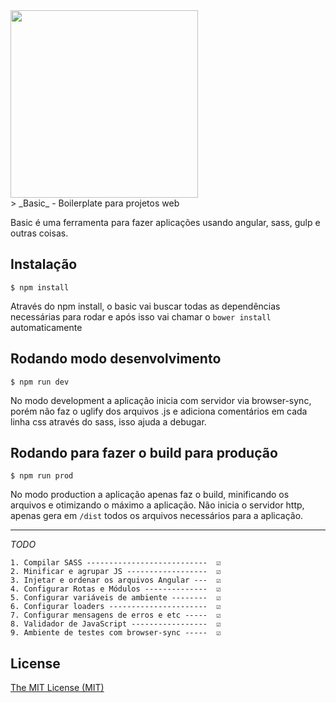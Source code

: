 <img src="http://logo.basic.surge.sh/basic.png" width="300px">

<br>
> _Basic_ - Boilerplate para projetos web

Basic é uma ferramenta para fazer aplicações usando angular, sass, gulp e outras coisas.


## Instalação

```shell
$ npm install
```
Através do npm install, o basic vai buscar todas as dependências necessárias para rodar e após isso vai chamar o `bower install` automaticamente

## Rodando modo desenvolvimento
```shell
$ npm run dev
```
No modo development a aplicação inicia com servidor via browser-sync, porém não faz o uglify dos arquivos .js e adiciona comentários em cada linha css através do sass, isso ajuda a debugar.


## Rodando para fazer o build para produção
```shell
$ npm run prod
```
No modo production a aplicação apenas faz o build, minificando os arquivos e otimizando o máximo a aplicação. Não inicia o servidor http, apenas gera em `/dist` todos os arquivos necessários para a aplicação.


___
*TODO*

	1. Compilar SASS ---------------------------  ☑ 
	2. Minificar e agrupar JS ------------------  ☑
	3. Injetar e ordenar os arquivos Angular ---  ☑
	4. Configurar Rotas e Módulos --------------  ☑
	5. Configurar variáveis de ambiente --------  ☑
	6. Configurar loaders ----------------------  ☑
	7. Configurar mensagens de erros e etc -----  ☑
    8. Validador de JavaScript -----------------  ☑
    9. Ambiente de testes com browser-sync -----  ☑

## License

[The MIT License (MIT)](http://opensource.org/licenses/mit-license.php)
